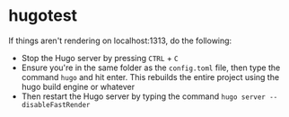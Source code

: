 # hugotest

If things aren't rendering on localhost:1313, do the following:

- Stop the Hugo server by pressing `CTRL` + `C`
- Ensure you're in the same folder as the `config.toml` file, then type the command `hugo` and hit enter. This rebuilds the entire project using the hugo build engine or whatever
- Then restart the Hugo server by typing the command `hugo server --disableFastRender`
